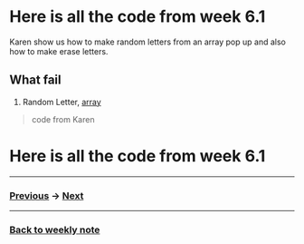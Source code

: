# Here is all the code from week 6.1
Karen show us how to make random letters from an array pop up and also how to make erase letters.    

## What fail
1. Random Letter, [array](http://127.0.0.1:8408/)

> code from Karen

# Here is all the code from week 6.1


---------------------------------------------------
### [Previous](https://github.com/napasornc/c0dew0rd/tree/master/processing/week%2004) -> [Next](https://github.com/napasornc/c0dew0rd/tree/master/processing/week%2006.2)  

--------------------------------------------------
### [Back to weekly note](https://github.com/napasornc/c0dew0rd)



